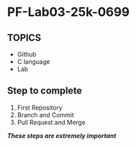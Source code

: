 # PF-Lab03-25k-0699
## TOPICS
  - Github
  - C language
  - Lab
## Step to complete 
  1. First Repository
  2. Branch and Commit
  3. Pull Request and Merge

**_These steps are extremely important_**
